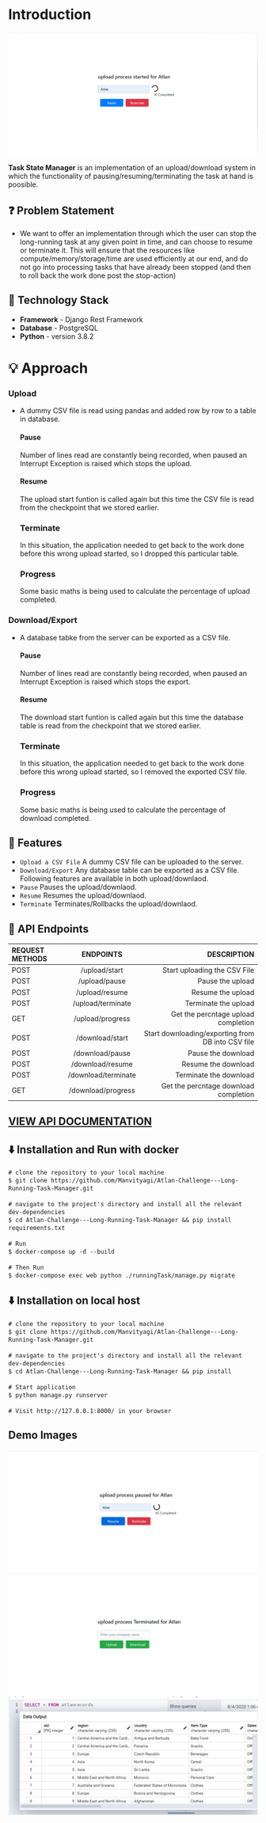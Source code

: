# Introduction

![](https://github.com/Manvityagi/Atlan-Challenge---Long-Running-Task-Manager/blob/master/images/start.PNG)

**Task State Manager** is an implementation of an upload/download system in which the functionality of pausing/resuming/terminating the task at hand is poosible.

## ❓ Problem Statement

- We want to offer an implementation through which the user can stop the long-running task at any given point in time, and can choose to resume or terminate it. This will ensure that the resources like compute/memory/storage/time are used efficiently at our end, and do not go into processing tasks that have already been stopped (and then to roll back the work done post the stop-action)

## 🚧 Technology Stack

- **Framework** - Django Rest Framework
- **Database** - PostgreSQL
- **Python** - version 3.8.2

# 💡 Approach

### Upload

- A dummy CSV file is read using pandas and added row by row to a table in database.
  #### Pause
  Number of lines read are constantly being recorded, when paused an Interrupt Exception is raised which stops the upload.
  #### Resume
  The upload start funtion is called again but this time the CSV file is read from the checkpoint that we stored earlier.
  ### Terminate
  In this situation, the application needed to get back to the work done before this wrong upload started, so I dropped this particular table.
  ### Progress
  Some basic maths is being used to calculate the percentage of upload completed.

### Download/Export

- A database tabke from the server can be exported as a CSV file.
  #### Pause
  Number of lines read are constantly being recorded, when paused an Interrupt Exception is raised which stops the export.
  #### Resume
  The download start funtion is called again but this time the database table is read from the checkpoint that we stored earlier.
  ### Terminate
  In this situation, the application needed to get back to the work done before this wrong upload started, so I removed the exported CSV file.
  ### Progress
  Some basic maths is being used to calculate the percentage of download completed.

## 🔨 Features

- `Upload a CSV File` A dummy CSV file can be uploaded to the server.
- `Download/Export` Any database table can be exported as a CSV file.
  Following features are available in both upload/downlaod.
- `Pause` Pauses the upload/downlaod.
- `Resume` Resumes the upload/downlaod.
- `Terminate` Terminates/Rollbacks the upload/downlaod.

## 🔨 API Endpoints

| REQUEST METHODS |      ENDPOINTS      |                                       DESCRIPTION |
| :-------------- | :-----------------: | ------------------------------------------------: |
| POST            |    /upload/start    |                      Start uploading the CSV File |
| POST            |    /upload/pause    |                                  Pause the upload |
| POST            |   /upload/resume    |                                 Resume the upload |
| POST            |  /upload/terminate  |                              Terminate the upload |
| GET             |  /upload/progress   |               Get the percntage upload completion |
| POST            |   /download/start   | Start downloading/exporting from DB into CSV file |
| POST            |   /download/pause   |                                Pause the download |
| POST            |  /download/resume   |                               Resume the download |
| POST            | /download/terminate |                            Terminate the download |
| GET             | /download/progress  |             Get the percntage download completion |

## [VIEW API DOCUMENTATION](https://documenter.getpostman.com/view/6209199/T1DwbYtX?version=latest)

## ⬇️ Installation and Run with docker

```
# clone the repository to your local machine
$ git clone https://github.com/Manvityagi/Atlan-Challenge---Long-Running-Task-Manager.git

# navigate to the project's directory and install all the relevant dev-dependencies
$ cd Atlan-Challenge---Long-Running-Task-Manager && pip install requirements.txt

# Run
$ docker-compose up -d --build

# Then Run
$ docker-compose exec web python ./runningTask/manage.py migrate
```

## ⬇️ Installation on local host

```
# clone the repository to your local machine
$ git clone https://github.com/Manvityagi/Atlan-Challenge---Long-Running-Task-Manager.git

# navigate to the project's directory and install all the relevant dev-dependencies
$ cd Atlan-Challenge---Long-Running-Task-Manager && pip install

# Start application
$ python manage.py runserver

# Visit http://127.0.0.1:8000/ in your browser
```

## Demo Images

![](https://github.com/Manvityagi/Atlan-Challenge---Long-Running-Task-Manager/blob/master/images/demo%60.PNG)
![](https://github.com/Manvityagi/Atlan-Challenge---Long-Running-Task-Manager/blob/master/images/demo2.PNG)
![](https://github.com/Manvityagi/Atlan-Challenge---Long-Running-Task-Manager/blob/master/images/demo3.PNG)
